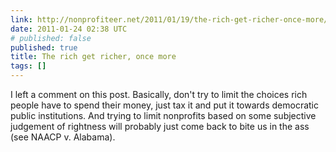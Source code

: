```yaml
---
link: http://nonprofiteer.net/2011/01/19/the-rich-get-richer-once-more/
date: 2011-01-24 02:38 UTC
# published: false
published: true
title: The rich get richer, once more
tags: []
---
```


I left a comment on this post. Basically, don't try to limit the choices rich people have to spend their money, just tax it and put it towards democratic public institutions. And trying to limit nonprofits based on some subjective judgement of rightness will probably just come back to bite us in the ass (see NAACP v. Alabama).
